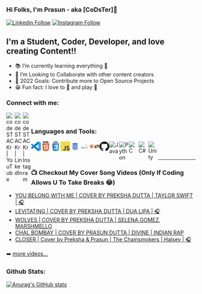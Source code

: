 ### Hi Folks, I'm Prasun - aka [CoDsTer]👋


[![Linkedin Follow](https://img.shields.io/badge/LinkedIn-0077B5?style=for-the-badge&logo=linkedin&logoColor=white)](https://www.linkedin.com/in/prasun-dutta-a35a32150/)
[![Instagram Follow](https://img.shields.io/badge/Telegram-2CA5E0?style=for-the-badge&logo=telegram&logoColor=white)](https://t.me/PrasunJeetDutta)
## I'm a Student, Coder, Developer, and love creating Content!!

- 	:books: I’m currently learning everything 🤣
- 👯 I’m Looking to Collaborate with other content creators
- 🥅 2022 Goals: Contribute more to Open Source Projects
- 	:grin: Fun fact: I love to :microphone: and play 	:badminton:

### Connect with me:

[<img align="left" alt="codeSTACKr | YouTube" width="22px" src="https://cdn.jsdelivr.net/npm/simple-icons@v3/icons/youtube.svg" />][youtube]
[<img align="left" alt="codeSTACKr | LinkedIn" width="22px" src="https://cdn.jsdelivr.net/npm/simple-icons@v3/icons/linkedin.svg" />][linkedin]
[<img align="left" alt="codeSTACKr | Instagram" width="22px" src="https://cdn.jsdelivr.net/npm/simple-icons@v3/icons/instagram.svg" />][instagram]

<br />

### Languages and Tools:

[<img align="left" alt="Visual Studio Code" width="26px" src="https://raw.githubusercontent.com/github/explore/80688e429a7d4ef2fca1e82350fe8e3517d3494d/topics/visual-studio-code/visual-studio-code.png" />][vscode]
[<img align="left" alt="HTML5" width="26px" src="https://raw.githubusercontent.com/github/explore/80688e429a7d4ef2fca1e82350fe8e3517d3494d/topics/html/html.png" />][html]
[<img align="left" alt="CSS3" width="26px" src="https://raw.githubusercontent.com/github/explore/80688e429a7d4ef2fca1e82350fe8e3517d3494d/topics/css/css.png" />][css]
[<img align="left" alt="JavaScript" width="26px" src="https://raw.githubusercontent.com/github/explore/80688e429a7d4ef2fca1e82350fe8e3517d3494d/topics/javascript/javascript.png" />][javascript]
[<img align="left" alt="SQL" width="26px" src="https://raw.githubusercontent.com/github/explore/80688e429a7d4ef2fca1e82350fe8e3517d3494d/topics/sql/sql.png" />][sql]
[<img align="left" alt="MySQL" width="26px" src="https://raw.githubusercontent.com/github/explore/80688e429a7d4ef2fca1e82350fe8e3517d3494d/topics/mysql/mysql.png" />][mysql]
[<img align="left" alt="Git" width="26px" src="https://raw.githubusercontent.com/github/explore/80688e429a7d4ef2fca1e82350fe8e3517d3494d/topics/git/git.png" />][git]
[<img align="left" alt="GitHub" width="26px" src="https://raw.githubusercontent.com/github/explore/78df643247d429f6cc873026c0622819ad797942/topics/github/github.png" />][github]
[<img align="left" alt="Java" width="26px" src="https://cdn.jsdelivr.net/gh/devicons/devicon/icons/java/java-original-wordmark.svg" />][java]
[<img align="left" alt="Python" width="26px" src="https://cdn.jsdelivr.net/gh/devicons/devicon/icons/python/python-original.svg" />][python]
[<img align="left" alt="C" width="26px" src="https://cdn.jsdelivr.net/gh/devicons/devicon/icons/c/c-original.svg" />][C]
[<img align="left" alt="C#" width="26px" src="https://cdn.jsdelivr.net/gh/devicons/devicon/icons/csharp/csharp-original.svg" />][C#]
[<img align="left" alt="Unity" width="26px" src="https://cdn.jsdelivr.net/gh/devicons/devicon/icons/unity/unity-original.svg" />][Unity]
<br />
<br />

---

### 📺 Checkout My Cover Song Videos (Only If Coding Allows U To Take Breaks :joy:)

<!-- YOUTUBE:START -->
- [YOU BELONG WITH ME | COVER BY PREKSHA DUTTA | TAYLOR SWIFT | 🎧](https://www.youtube.com/watch?v=Jf1K2LbaQbM)
- [LEVITATING | COVER BY PREKSHA DUTTA | DUA LIPA | 🎧](https://www.youtube.com/watch?v=JB_zCmTqMfk)
- [WOLVES | COVER BY PREKSHA DUTTA | SELENA GOMEZ, MARSHMELLO](https://www.youtube.com/watch?v=lyHsdF5qo4I)
- [CHAL BOMBAY | COVER BY PRASUN DUTTA | DIVINE | INDIAN RAP](https://www.youtube.com/watch?v=QjeWXqP5yKQ)
- [CLOSER | Cover by Preksha & Prasun | The Chainsmokers | Halsey | 🎧](https://www.youtube.com/watch?v=nur4Tw-ndsU)
<!-- YOUTUBE:END -->

➡️ [more videos...](https://www.youtube.com/channel/UCy5QJ0BLGOPfFxtgvg10MrQ)

### Github Stats:

<!-- STATS:START -->
[![Anurag's GitHub stats](https://github-readme-stats.vercel.app/api?username=PrasunDutta007)](https://github.com/anuraghazra/github-readme-stats)

[youtube]: https://www.youtube.com/channel/UCy5QJ0BLGOPfFxtgvg10MrQ
[instagram]: https://www.instagram.com/prasun.jeet.dutta/
[linkedin]: https://www.linkedin.com/in/prasun-dutta-a35a32150/
[vscode]: https://code.visualstudio.com/
[html]: https://www.w3schools.com/html/
[css]: https://www.w3schools.com/css/
[javascript]: https://www.w3schools.com/js/
[sql]: https://www.w3schools.com/sql/
[mysql]: https://www.mysql.com/
[git]: https://git-scm.com/
[github]: https://github.com/
[java]:https://www.java.com/en/
[python]: https://www.python.org/
[C]: https://www.programiz.com/c-programming
[C#]: https://www.w3schools.com/cs/index.php
[Unity]: https://unity.com/
